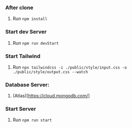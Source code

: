 ### After clone
1. Run ```npm install```

### Start dev Server
1. Run ```npm run devStart```

### Start Tailwind
1. Run ```npx tailwindcss -i ./public/style/input.css -o ./public/style/output.css --watch```

### Database Server:
1. (Atlas)[https://cloud.mongodb.com/]

### Start Server
1. Run ```npm run start```